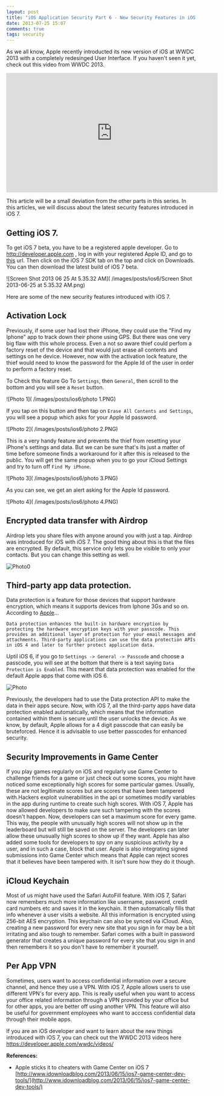 ```yaml
---
layout: post
title: "iOS Application Security Part 6 - New Security Features in iOS 7"
date: 2013-07-25 15:07
comments: true
tags: security
---
```


As we all know, Apple recently introducted its new version of iOS at WWDC 2013 with a completely redesinged User Interface. If you haven't seen it yet, check out this video from WWDC 2013.

<iframe width="560" height="315" src="http://www.youtube.com/embed/zcebqUdvDrw" frameborder="0" allowfullscreen=""></iframe>

This article will be a small deviation from the other parts in this series. In this articles, we will discuss about the latest security features introduced in iOS 7.

<!-- more -->

## Getting iOS 7.

To get iOS 7 beta, you have to be a registered apple developer. Go to http://developer.apple.com , log in with your registered Apple ID, and go to [this](https://developer.apple.com/devcenter/ios/index.action#betadownloads) url. Then click on the iOS 7 SDK tab on the top and click on Downloads. You can then download the latest build of iOS 7 beta.

![Screen Shot 2013 06 25 At 5.35.32 AM]( /images/posts/ios6/Screen Shot 2013-06-25 at 5.35.32 AM.png)

Here are some of the new security features introduced with iOS 7.

## Activation Lock

Previously, if some user had lost their iPhone, they could use the "Find my Iphone" app to track down their phone using GPS. But there was one very big flaw with this whole process. Even a not so aware thief could perfom a factory reset of the device and that would just erase all contents and settings on he device. However, now with the activation lock feature, the thief would need to know the password for the Apple Id of the user in order to perform a factory reset.

To Check this feature Go To `Settings`, then `General`, then scroll to the bottom and you will see a `Reset` button.

![Photo 1]( /images/posts/ios6/photo 1.PNG)

If you tap on this button and then tap on `Erase All Contents and Settings`, you will see a popup which asks for your Apple Id password.

![Photo 2]( /images/posts/ios6/photo 2.PNG)

This is a very handy feature and prevents the thief from resetting your iPhone's settings and data. But we can be sure that's its just a matter of time before someone finds a workaround for it after this is released to the public. You will get the same popup when you to go your iCloud Settings and try to turn off `Find My iPhone`.

![Photo 3]( /images/posts/ios6/photo 3.PNG)

As you can see, we get an alert asking for the Apple Id password.

![Photo 4]( /images/posts/ios6/photo 4.PNG)

## Encrypted data transfer with Airdrop

Airdrop lets you share files with anyone around you with just a tap. Airdrop was introduced for iOS with iOS 7\. The good thing about this is that the files are encrypted. By default, this service only lets you be visible to only your contacts. But you can change this setting as well.

![Photo0]( /images/posts/ios6/photo0.PNG)

## Third-party app data protection.

Data protection is a feature for those devices that support hardware encryption, which means it supports devices from Iphone 3Gs and so on. According to [Apple](http://support.apple.com/kb/ht4175)...

`Data protection enhances the built-in hardware encryption by protecting the hardware encryption keys with your passcode. This provides an additional layer of protection for your email messages and attachments. Third-party applications can use the data protection APIs in iOS 4 and later to further protect application data.`

Uptil iOS 6, if you go to `Settings -> General -> Passcode` and choose a passcode, you will see at the bottom that there is a text saying `Data Protection is Enabled`. This meant that data protection was enabled for the default Apple apps that come with iOS 6.

![Photo]( /images/posts/ios6/photo.PNG)

Previously, the developers had to use the Data protection API to make the data in their apps secure. Now, with iOS 7, all the third-party apps have data protection enabled automatically, which means that the information contained within them is secure until the user unlocks the device. As we know, by default, Apple allows for a 4 digit passcode that can easily be bruteforced. Hence it is advisable to use better passcodes for enhanced security.

## Security Improvements in Game Center

If you play games regularly on iOS and regularly use Game Center to challenge friends for a game or just check out some scores, you might have noticed some exceptionally high scores for some particular games. Usually, these are not legitimate scores but are scores that have been tampered with.Hackers exploit vulnerabilities in the api or sometimes modify variables in the app during runtime to create such high scores. With iOS 7, Apple has now allowed developers to make sure such tampering with the scores doesn't happen. Now, developers can set a maximum score for every game. This way, the people with unusually high scores will not show up in the leaderboard but will still be saved on the server. The developers can later allow these unusually high scores to show up if they want. Apple has also added some tools for developers to spy on any suspicious activity by a user, and in such a case, block that user. Apple is also integrating signed submissions into Game Center which means that Apple can reject scores that it believes have been tampered with. It isn't sure how they do it though.

## iCloud Keychain

Most of us might have used the Safari AutoFill feature. With iOS 7, Safari now remembers much more information like username, password, credit card numbers etc and saves it in the keychain. It then automatically fills that info whenever a user visits a website. All this information is encrypted using 256-bit AES encryption. This keychain can also be synced via iCloud. Also, creating a new password for every new site that you sign in for may be a bit irritating and also tough to remember. Safari comes with a built in password generator that creates a unique password for every site that you sign in and then remembers it so you don't have to remember it yourself.

## Per App VPN

Sometimes, users want to access confidential information over a secure channel, and hence they use a VPN. With iOS 7, Apple allows users to use different VPN's for every app. This is really useful when you want to access your office related information through a VPN provided by your office but for other apps, you are better off using another VPN. This feature will also be useful for government employees who want to acccess confidential data through their mobile apps.

If you are an iOS developer and want to learn about the new things introduced with iOS 7, you can check out the WWDC 2013 videos here https://developer.apple.com/wwdc/videos/

**References:**

*   Apple sticks it to cheaters with Game Center on iOS 7  
    [http://www.idownloadblog.com/2013/06/15/ios7-game-center-dev-tools/](http://www.idownloadblog.com/2013/06/15/ios7-game-center-dev-tools/)